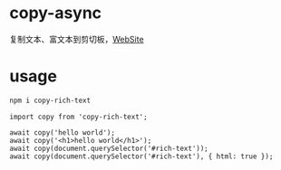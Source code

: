 # copy-async

复制文本、富文本到剪切板，[WebSite](https://bowencool.github.io/copy-async/)

# usage

```bash
npm i copy-rich-text
```

```js{3-6}
import copy from 'copy-rich-text';

await copy('hello world');
await copy('<h1>hello world</h1>');
await copy(document.querySelector('#rich-text'));
await copy(document.querySelector('#rich-text'), { html: true });
```

